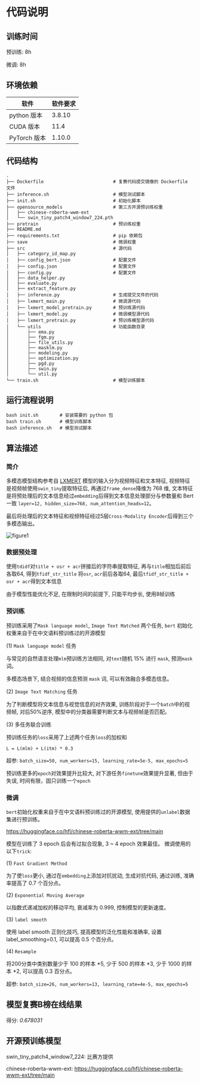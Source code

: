 # 代码说明

## 训练时间

预训练: 8h

微调: 8h

## 环境依赖

| 软件         | 软件要求         |
| ------------ |--------------|
| python 版本  | 3.8.10       |
| CUDA 版本    | 11.4         |
| PyTorch 版本 | 1.10.0       |

## 代码结构

```
.
├── Dockerfile                          # 复赛代码提交镜像的 Dockerfile 文件
├── inference.sh                        # 模型测试脚本
├── init.sh                             # 初始化脚本
├── opensource_models                   # 第三方开源预训练权重
│   ├── chinese-roberta-wwm-ext
│   └── swin_tiny_patch4_window7_224.pth
├── pretrain                            # 预训练权重
├── README.md
├── requirements.txt                    # pip 依赖包
├── save                                # 微调权重
├── src                                 # 源代码
│   ├── category_id_map.py
│   ├── config_bert.json                # 配置文件
│   ├── config.json                     # 配置文件
│   ├── config.py                       # 配置文件
│   ├── data_helper.py
│   ├── evaluate.py
│   ├── extract_feature.py
│   ├── inference.py                    # 生成提交文件的代码
│   ├── lxmert_main.py                  # 微调源代码
│   ├── lxmert_model_pretrain.py        # 预训练源代码
│   ├── lxmert_model.py                 # 微调模型源代码
│   ├── lxmert_pretrain.py              # 预训练模型源代码
│   └── utils                           # 功能函数目录
│       ├── ema.py
│       ├── fgm.py
│       ├── file_utils.py
│       ├── masklm.py
│       ├── modeling.py
│       ├── optimization.py
│       ├── pgd.py
│       ├── swin.py
│       └── util.py
└── train.sh                            # 模型训练脚本
```

## 运行流程说明

```shell
bash init.sh        # 安装需要的 python 包
bash train.sh       # 模型训练脚本
bash inference.sh   # 模型测试脚本
```

## 算法描述

### 简介

多模态模型结构参考自 [LXMERT](https://github.com/airsplay/lxmert)
模型的输入分为视频特征和文本特征, 视频特征是视频帧使用`swin_tiny`提取特征后, 再通过`frame_dense`降维为 768 维, 文本特征是将预处理后的文本信息经过`embedding`后得到文本信息处理部分与参数量和 Bert 一致 `layer=12, hidden_size=768, num_attention_heads=12`。

最后将处理后的文本特征和视频特征经过5层`Cross-Modality Encoder`后得到三个多模态输出。

![figure1](picture/figure1)

### 数据预处理

使用`tdidf`对`title + osr + acr`拼接后的字符串提取特征, 再与`title`相加后前后各取64, 得到`tfidf_str_title`
将`osr`, `acr`前后各取64, 最后`tfidf_str_title + osr + acr`得到文本信息

由于模型性能优化不足, 在限制时间的前提下, 只能平均步长, 使用8帧训练

### 预训练

预训练采用了`Mask language model`, `Image Text Matched` 两个任务, `bert` 初始化权重来自于在中文语料预训练过的开源模型

(1) `Mask language model` 任务

与常见的自然语言处理`mlm`预训练方法相同, 对`text`随机 15% 进行 `mask`, 预测`mask`词。

多模态场景下, 结合视频的信息预测 `mask` 词, 可以有效融合多模态信息。

(2) `Image Text Matching` 任务

为了判断模型将文本信息与视觉信息的对齐效果, 训练阶段对于一个`batch`中的视频帧, 对后50%逆序, 模型中的分类器需要判断文本与视频帧是否匹配。

(3) 多任务联合训练

预训练任务的`loss`采用了上述两个任务`loss`的加权和

`L = L(mlm) + L(itm) * 0.3`

超参: `batch_size=50, num_workers=15, learning_rate=5e-5, max_epochs=5`

预训练更多的`epoch`对效果提升比较大, 对下游任务`finetune`效果提升显著, 但由于失误, 时间有限，固只训练一个`epoch`

### 微调

`bert`初始化权重来自于在中文语料预训练过的开源模型, 使用提供的`unlabel`数据集进行预训练。

https://huggingface.co/hfl/chinese-roberta-wwm-ext/tree/main

模型在训练了 3 epoch 后会有过拟合现象, 3 ~ 4 epoch 效果最佳。
微调使用的以下`trick`:

(1) `Fast Gradient Method`

为了使`loss`更小, 通过在`embedding`上添加对抗扰动, 生成对抗代码, 通过训练, 准确率提高了 0.7 个百分点。

(2) `Exponential Moving Average`

以指数式递减加权的移动平均, 衰减率为 0.999, 控制模型的更新速度。

(3) `label smooth`

使用 label smooth 正则化技巧, 提高模型的泛化性能和准确率, 设置 label_smoothing=0.1, 可以提高 0.5 个百分点。

(4) `Resample`

将200分类中类别数量少于 100 的样本 *5, 少于 500 的样本 *3, 少于 1000 的样本 *2, 可以提高 0.3 百分点。

超参: `batch_size=26, num_workers=13, learning_rate=4e-5, max_epochs=5`

## 模型复赛B榜在线结果

得分: *0.678031*

## 开源预训练模型

swin_tiny_patch4_window7_224: 比赛方提供

chinese-roberta-wwm-ext: https://huggingface.co/hfl/chinese-roberta-wwm-ext/tree/main